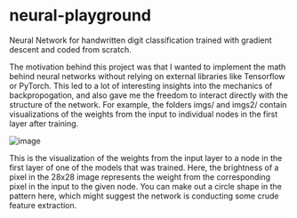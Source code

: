 # neural-playground
Neural Network for handwritten digit classification trained with gradient descent and coded from scratch.

The motivation behind this project was that I wanted to implement the math behind neural networks without relying on external libraries like Tensorflow or PyTorch. This led to a lot of interesting insights into the mechanics of backpropogation, and also gave me the freedom to interact directly with the structure of the network. For example, the folders imgs/ and imgs2/ contain visualizations of the weights from the input to individual nodes in the first layer after training.

![image](https://user-images.githubusercontent.com/31375351/149883703-cb1a3620-64f3-4282-87fb-ef610a24d6c9.png)

This is the visualization of the weights from the input layer to a node in the first layer of one of the models that was trained. Here, the brightness of a pixel in the 28x28 image represents the weight from the corresponding pixel in the input to the given node. You can make out a circle shape in the pattern here, which might suggest the network is conducting some crude feature extraction.
